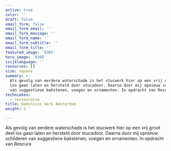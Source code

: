 ```yaml
---
active: true
color: ''
draft: false
email_form: false
email_form_email: ''
email_form_message: ''
email_form_name: ''
email_form_subtitle: ''
email_form_title: ''
featured_image: '9305'
hero_image: '9305'
iscjklanguage: ''
resources: []
size: square
summary: >-
  Als gevolg van eerdere waterschade is het stucwerk hier op een vrij groot deel
  los gaan laten en hersteld door stucadoor. Daarna door mij opnieuw schilderen
  van suggestieve bakstenen, voegen en ornamenten. In opdracht van Rescura
technieken:
  - restauratie
title: Dominicus kerk Amsterdam
weight: 2

---
```


Als gevolg van eerdere waterschade is het stucwerk hier op een vrij groot deel los gaan laten en hersteld door stucadoor. Daarna door mij opnieuw schilderen van suggestieve bakstenen, voegen en ornamenten. In opdracht van Rescura
